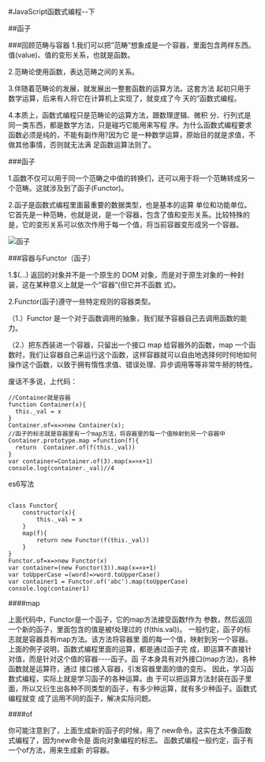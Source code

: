 #JavaScript函数式编程--下

##函子

###回顾范畴与容器
1.我们可以把”范畴”想象成是一个容器，里面包含两样东西。值(value)、值的变形关系，也就是函数。

2.范畴论使用函数，表达范畴之间的关系。

3.伴随着范畴论的发展，就发展出一整套函数的运算方法。这套方法 起初只用于数学运算，后来有人将它在计算机上实现了，就变成了今 天的”函数式编程。

4.本质上，函数式编程只是范畴论的运算方法，跟数理逻辑、微积 分、行列式是同一类东西，都是数学方法，只是碰巧它能用来写程 序。为什么函数式编程要求函数必须是纯的，不能有副作用?因为它 是一种数学运算，原始目的就是求值，不做其他事情，否则就无法满 足函数运算法则了。

###函子

1.函数不仅可以用于同一个范畴之中值的转换们，还可以用于将一个范畴转成另一个范畴。这就涉及到了函子(Functor)。

2.函子是函数式编程里面最重要的数据类型，也是基本的运算 单位和功能单位。它首先是一种范畴，也就是说，是一个容器，包含了值和变形关系。比较特殊的是，它的变形关系可以依次作用于每一个值，将当前容器变形成另一个容器。

![函子](https://wendaoshuai66.github.io/study/note/images/hanzi.png)

###容器与Functor（函子）

1.$(...) 返回的对象并不是一个原生的 DOM 对象，而是对于原生对象的一种封装，这在某种意义上就是一个“容器”(但它并不函数 式)。

2.Functor(函子)遵守一些特定规则的容器类型。

（1.）Functor 是一个对于函数调用的抽象，我们赋予容器自己去调用函数的能力。

（2.）把东西装进一个容器，只留出一个接口 map 给容器外的函数，map 一个函数时，我们让容器自己来运行这个函数，这样容器就可以自由地选择何时何地如何操作这个函数，以致于拥有惰性求值、错误处理、异步调用等等非常牛掰的特性。

废话不多说，上代码：

```
//Container就是容器
function Container(x){
  this._val = x
}
Container.of=x=>new Container(x);
//函子的标志就是容器里有一个map方法，将容器里的每一个值映射到另一个容器中
Container.prototype.map =function(f){
  return  Container.of(f(this._val))
}
var container=Container.of(3).map(x=>x+1)
console.log(container._val)//4
```

es6写法


```

class Functor{
    constructor(x){
        this._val = x
    }
    map(f){
        return new Functor(f(this._val))
    }
}
Functor.of=x=>new Functor(x)
var container=(new Functor(3)).map(x=>x+1)
var toUpperCase =(word)=>word.toUpperCase()
var container1 = Functor.of('abc').map(toUpperCase)
console.log(container1)
```

####map

上面代码中，Functor是一个函子，它的map方法接受函数f作为 参数，然后返回一个新的函子，里面包含的值是被f处理过的 (f(this.val))。 一般约定，函子的标志就是容器具有map方法。该方法将容器里 面的每一个值，映射到另一个容器。 上面的例子说明，函数式编程里面的运算，都是通过函子完 成，即运算不直接针对值，而是针对这个值的容器----函子。函 子本身具有对外接口(map方法)，各种函数就是运算符，通过 接口接入容器，引发容器里面的值的变形。 因此，学习函数式编程，实际上就是学习函子的各种运算。由 于可以把运算方法封装在函子里面，所以又衍生出各种不同类型的函子，有多少种运算，就有多少种函子。函数式编程就变 成了运用不同的函子，解决实际问题。

####of

你可能注意到了，上面生成新的函子的时候，用了 new命令。这实在太不像函数式编程了，因为new命令是 面向对象编程的标志。 函数式编程一般约定，函子有一个of方法，用来生成新 的容器。







